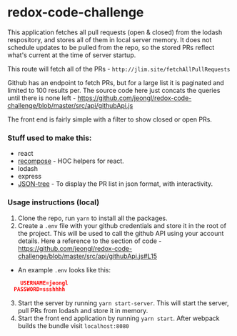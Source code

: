 # redox-code-challenge

This application fetches all pull requests (open & closed) from the lodash respository, and stores all of them in local server memory. It does not schedule updates to be pulled from the repo, so the stored PRs reflect what's current at the time of server startup.

This route will fetch all of the PRs - `http://jlim.site/fetchAllPullRequests`

Github has an endpoint to fetch PRs, but for a large list it is paginated and limited to 100 results per. The source code here just concats the queries until there is none left - https://github.com/jeongl/redox-code-challenge/blob/master/src/api/githubApi.js


The front end is fairly simple with a filter to show closed or open PRs.

### Stuff used to make this:

 * react
 * [recompose](https://github.com/acdlite/recompose) - HOC helpers for react.
 * lodash
 * express
 * [JSON-tree](https://github.com/alexkuz/react-json-tree) - To display the PR list in json format, with interactivity.

### Usage instructions (local)
  1) Clone the repo, run `yarn` to install all the packages.
  2) Create a `.env` file with your github credentials and store it in the root of the project. This will be used to call the github API using your account details. Here a reference to the section of code - https://github.com/jeongl/redox-code-challenge/blob/master/src/api/githubApi.js#L15
  * An example `.env` looks like this:
``` json 
    USERNAME=jeongl
  PASSWORD=ssshhhh
```
  3) Start the server by running `yarn start-server`. This will start the server, pull PRs from lodash and store it in memory.
  4) Start the front end application by running `yarn start`. After webpack builds the bundle visit `localhost:8080`